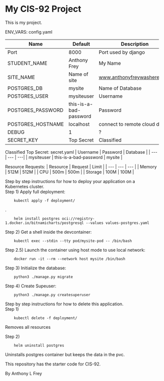 # My CIS-92 Project 

This is my project.

ENV_VARS:        config.yaml

| Name |  Default |  Description |
| --- | --- | --- |
| Port | 8000 | Port used by django |
| STUDENT_NAME| Anthony Frey | My Name |
| SITE_NAME | Name of site | www.anthonyfreywashere.com |
| POSTGRES_DB | mysite | Name of Database |
| POSTGRES_USER | mysiteuser | Username |
| POSTGRES_PASSWORD | this-is-a-bad-password | Password |
| POSTGRES_HOSTNAME | localhost | connect to remote cloud db |
| DEBUG | 1 | ? |
| SECRET_KEY | Top Secret | Classified

Classified Top Secret:       secret.yaml 
| Username | Password | Database |
| --- | --- | ---|
| mysiteuser | this-is-a-bad-password | mysite |

Resource Requests:
| Resource | Request | Limit |
| --- | --- | --- |
| Memory | 512M | 512M |
| CPU | 500m | 500m |
| Storage | 100M | 100M |


Step by step instructions for how to deploy your application on a Kubernetes cluster.           
Step 1)        Apply full deployment:

        kubectl apply -f deployment/
.

        helm install postgres oci://registry-1.docker.io/bitnamicharts/postgresql --values values-postgres.yaml

Step 2)        Get a shell inside the devcontainer:

        kubectl exec --stdin --tty pod/mysite-pod -- /bin/bash

Step 2.5)       Launch the container using host mode to use local network:

        docker run -it --rm --network host mysite /bin/bash 


Step 3)        Initialize the database:

        python3 ./manage.py migrate
        
Step 4)        Create Supeuser:

        python3 ./manage.py createsuperuser

Step by step instructions for how to delete this application.   
    Step 1)

        kubectl delete -f deployment/ 

Removes all resources

   Step 2)   

        helm uninstall postgres

Uninstalls postgres container but keeps the data in the pvc.

This repository has the starter code for CIS-92.

By Anthony L Frey

